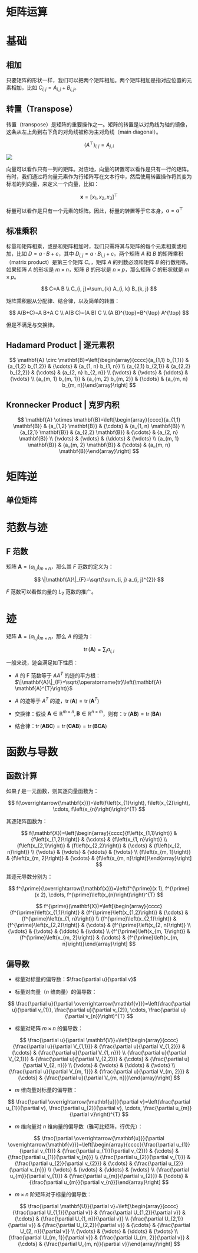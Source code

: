 # 矩阵运算

# 基础

## 相加

只要矩阵的形状一样，我们可以把两个矩阵相加。两个矩阵相加是指对应位置的元素相加，比如 $C_{i, j}=A_{i, j}+B_{i, j}$。

## 转置（Transpose）

转置（transpose）是矩阵的重要操作之一。矩阵的转置是以对角线为轴的镜像，这条从左上角到右下角的对角线被称为主对角线（main diagonal）。

$$
\left(A^{\top}\right)_{i, j}=A_{j, i}
$$

![](https://i.postimg.cc/NFpZfywp/image.png)

向量可以看作只有一列的矩阵。对应地，向量的转置可以看作是只有一行的矩阵。有时，我们通过将向量元素作为行矩阵写在文本行中，然后使用转置操作将其变为标准的列向量，来定义一个向量，比如：

$$
\boldsymbol{x}=\left[x_{1}, x_{2}, x_{3}\right]^{\top}
$$

标量可以看作是只有一个元素的矩阵。因此，标量的转置等于它本身，$a=a^{\top}$

## 标准乘积

标量和矩阵相乘，或是和矩阵相加时，我们只需将其与矩阵的每个元素相乘或相加，比如 $D=a \cdot B+c$，其中 $D_{i, j}=a \cdot B_{i, j}+c$。两个矩阵 $A$ 和 $B$ 的矩阵乘积
（matrix product）是第三个矩阵 $C$。，矩阵 $A$ 的列数必须和矩阵 $B$ 的行数相等。如果矩阵 $A$ 的形状是 $m \times n$，矩阵 $B$ 的形状是 $n \times p$，那么矩阵 $C$ 的形状就是 $m \times p$。

$$
C=A B
\\
C_{i, j}=\sum_{k} A_{i, k} B_{k, j}
$$

矩阵乘积服从分配律、结合律，以及简单的转置：

$$
A(B+C)=A B+A C
\\
A(B C)=(A B) C
\\
(A B)^{\top}=B^{\top} A^{\top}
$$

但是不满足与交换律。

## Hadamard Product | 逐元素积

$$
\mathbf{A} \circ \mathbf{B}=\left[\begin{array}{cccc}{a_{1,1} b_{1,1}} & {a_{1,2} b_{1,2}} & {\cdots} & {a_{1, n} b_{1, n}} \\ {a_{2,1} b_{2,1}} & {a_{2,2} b_{2,2}} & {\cdots} & {a_{2, n} b_{2, n}} \\ {\vdots} & {\vdots} & {\ddots} & {\vdots} \\ {a_{m, 1} b_{m, 1}} & {a_{m, 2} b_{m, 2}} & {\cdots} & {a_{m, n} b_{m, n}}\end{array}\right]
$$

## Kronnecker Product | 克罗内积

$$
\mathbf{A} \otimes \mathbf{B}=\left[\begin{array}{cccc}{a_{1,1} \mathbf{B}} & {a_{1,2} \mathbf{B}} & {\cdots} & {a_{1, n} \mathbf{B}} \\ {a_{2,1} \mathbf{B}} & {a_{2,2} \mathbf{B}} & {\cdots} & {a_{2, n} \mathbf{B}} \\ {\vdots} & {\vdots} & {\ddots} & {\vdots} \\ {a_{m, 1} \mathbf{B}} & {a_{m, 2} \mathbf{B}} & {\cdots} & {a_{m, n} \mathbf{B}}\end{array}\right]
$$

# 矩阵逆

## 单位矩阵

# 范数与迹

## F 范数

矩阵 $\mathbf{A}=\left(a_{i, j}\right)_{m \times n}$，那么其 $F$ 范数的定义为：

$$
\|\mathbf{A}\|_{F}=\sqrt{\sum_{i, j} a_{i, j}^{2}}
$$

$F$ 范数可以看做向量的 $L_2$ 范数的推广。

# 迹

矩阵 $\mathbf{A}=\left(a_{i, j}\right)_{m \times n}$，那么 $A$ 的迹为：

$$
\operatorname{tr}(\mathbf{A})=\sum_{i} a_{i, i}
$$

一般来说，迹会满足如下性质：

- $A$ 的 F 范数等于 $AA^T$ 的迹的平方根：$\|\mathbf{A}\|_{F}=\sqrt{\operatorname{tr}\left(\mathbf{A} \mathbf{A}^{T}\right)}$

- $A$ 的迹等于 $A^T$ 的迹，$\operatorname{tr}(\mathbf{A})=\operatorname{tr}\left(\mathbf{A}^{T}\right)$

- 交换律：假设 $\mathbf{A} \in \mathbb{R}^{m \times n}, \mathbf{B} \in \mathbb{R}^{n \times m}$，则有：$\operatorname{tr}(\mathbf{A} \mathbf{B})=\operatorname{tr}(\mathbf{B} \mathbf{A})$

- 结合律：$\operatorname{tr}(\mathbf{A} \mathbf{B} \mathbf{C})=\operatorname{tr}(\mathbf{C} \mathbf{A} \mathbf{B})=\operatorname{tr}(\mathbf{B} \mathbf{C} \mathbf{A})$

# 函数与导数

## 函数计算

如果 $f$ 是一元函数，则其逐向量函数为：

$$
f(\overrightarrow{\mathbf{x}})=\left(f\left(x_{1}\right), f\left(x_{2}\right), \cdots, f\left(x_{n}\right)\right)^{T}
$$

其逐矩阵函数为：

$$
f(\mathbf{X})=\left[\begin{array}{cccc}{f\left(x_{1,1}\right)} & {f\left(x_{1,2}\right)} & {\cdots} & {f\left(x_{1, n}\right)} \\ {f\left(x_{2,1}\right)} & {f\left(x_{2,2}\right)} & {\cdots} & {f\left(x_{2, n}\right)} \\ {\vdots} & {\vdots} & {\ddots} & {\vdots} \\ {f\left(x_{m, 1}\right)} & {f\left(x_{m, 2}\right)} & {\cdots} & {f\left(x_{m, n}\right)}\end{array}\right]
$$

其逐元导数分别为：

$$
f^{\prime}(\overrightarrow{\mathbf{x}})=\left(f^{\prime}(x 1), f^{\prime}(x 2), \cdots, f^{\prime}\left(x_{n}\right)\right)^{T}
$$

$$
f^{\prime}(\mathbf{X})=\left[\begin{array}{cccc}{f^{\prime}\left(x_{1,1}\right)} & {f^{\prime}\left(x_{1,2}\right)} & {\cdots} & {f^{\prime}\left(x_{1, n}\right)} \\ {f^{\prime}\left(x_{2,1}\right)} & {f^{\prime}\left(x_{2,2}\right)} & {\cdots} & {f^{\prime}\left(x_{2, n}\right)} \\ {\vdots} & {\vdots} & {\ddots} & {\vdots} \\ {f^{\prime}\left(x_{m, 1}\right)} & {f^{\prime}\left(x_{m, 2}\right)} & {\cdots} & {f^{\prime}\left(x_{m, n}\right)}\end{array}\right]
$$

## 偏导数

- 标量对标量的偏导数：$\frac{\partial u}{\partial v}$

- 标量对向量（$n$ 维向量）的偏导数：

$$
\frac{\partial u}{\partial \overrightarrow{\mathbf{v}}}=\left(\frac{\partial u}{\partial v_{1}}, \frac{\partial u}{\partial v_{2}}, \cdots, \frac{\partial u}{\partial v_{n}}\right)^{T}
$$

- 标量对矩阵 $m \times n$ 的偏导数：

$$
\frac{\partial u}{\partial \mathbf{V}}=\left[\begin{array}{cccc}{\frac{\partial u}{\partial V_{1,1}}} & {\frac{\partial u}{\partial V_{1,2}}} & {\cdots} & {\frac{\partial u}{\partial V_{1, n}}} \\ {\frac{\partial u}{\partial V_{2,1}}} & {\frac{\partial u}{\partial V_{2,2}}} & {\cdots} & {\frac{\partial u}{\partial V_{2, n}}} \\ {\vdots} & {\vdots} & {\ddots} & {\vdots} \\ {\frac{\partial u}{\partial V_{m, 1}}} & {\frac{\partial u}{\partial V_{m, 2}}} & {\cdots} & {\frac{\partial u}{\partial V_{m, n}}}\end{array}\right]
$$

- $m$ 维向量对标量的偏导数：

$$
\frac{\partial \overrightarrow{\mathbf{u}}}{\partial v}=\left(\frac{\partial u_{1}}{\partial v}, \frac{\partial u_{2}}{\partial v}, \cdots, \frac{\partial u_{m}}{\partial v}\right)^{T}
$$

- $m$ 维向量对 $n$ 维向量的偏导数（雅可比矩阵，行优先）：

$$
\frac{\partial \overrightarrow{\mathbf{u}}}{\partial \overrightarrow{\mathbf{v}}}=\left[\begin{array}{cccc}{\frac{\partial u_{1}}{\partial v_{1}}} & {\frac{\partial u_{1}}{\partial v_{2}}} & {\cdots} & {\frac{\partial u_{1}}{\partial v_{n}}} \\ {\frac{\partial u_{2}}{\partial v_{1}}} & {\frac{\partial u_{2}}{\partial v_{2}}} & {\cdots} & {\frac{\partial u_{2}}{\partial v_{n}}} \\ {\vdots} & {\vdots} & {\ddots} & {\vdots} \\ {\frac{\partial u_{m}}{\partial v_{1}}} & {\frac{\partial u_{m}}{\partial v_{2}}} & {\cdots} & {\frac{\partial u_{m}}{\partial v_{n}}}\end{array}\right]
$$

- $m \times n$ 阶矩阵对于标量的偏导数：

$$
\frac{\partial \mathbf{U}}{\partial v}=\left[\begin{array}{cccc}{\frac{\partial U_{1,1}}{\partial v}} & {\frac{\partial U_{1,2}}{\partial v}} & {\cdots} & {\frac{\partial U_{1, n}}{\partial v}} \\ {\frac{\partial U_{2,1}}{\partial v}} & {\frac{\partial U_{2,2}}{\partial v}} & {\cdots} & {\frac{\partial U_{2, n}}{\partial v}} \\ {\vdots} & {\vdots} & {\ddots} & {\vdots} \\ {\frac{\partial U_{m, 1}}{\partial v}} & {\frac{\partial U_{m, 2}}{\partial v}} & {\cdots} & {\frac{\partial U_{m, n}}{\partial v}}\end{array}\right]
$$
